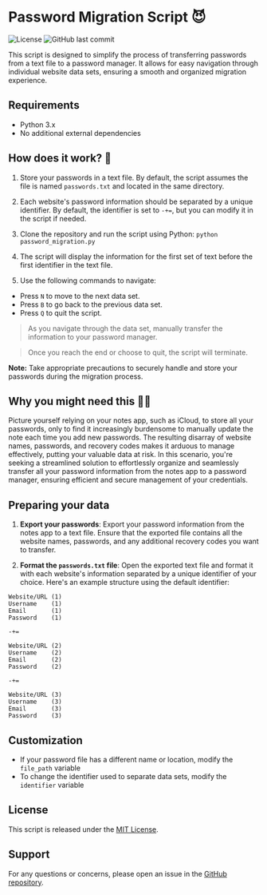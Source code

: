 # Password Migration Script 😈

![License](https://img.shields.io/github/license/erubescent/password-migration?style=plastic) ![GitHub last commit](https://img.shields.io/github/last-commit/erubescent/password-migration?color=red&style=plastic) 

This script is designed to simplify the process of transferring passwords from a text file to a password manager. It allows for easy navigation through individual website data sets, ensuring a smooth and organized migration experience.

## Requirements

- Python 3.x
- No additional external dependencies

## How does it work? 🤔

1. Store your passwords in a text file. By default, the script assumes the file is named `passwords.txt` and located in the same directory.

2. Each website's password information should be separated by a unique identifier. By default, the identifier is set to `-+=`, but you can modify it in the script if needed.

3. Clone the repository and run the script using Python:
`python password_migration.py`

4. The script will display the information for the first set of text before the first identifier in the text file.

5. Use the following commands to navigate:
- Press `N` to move to the next data set.
- Press `B` to go back to the previous data set.
- Press `Q` to quit the script.

> As you navigate through the data set, manually transfer the information to your password manager.

> Once you reach the end or choose to quit, the script will terminate.

**Note:** Take appropriate precautions to securely handle and store your passwords during the migration process.

## Why you might need this 💁‍♀️
Picture yourself relying on your notes app, such as iCloud, to store all your passwords, only to find it increasingly burdensome to manually update the note each time you add new passwords. The resulting disarray of website names, passwords, and recovery codes makes it arduous to manage effectively, putting your valuable data at risk. In this scenario, you're seeking a streamlined solution to effortlessly organize and seamlessly transfer all your password information from the notes app to a password manager, ensuring efficient and secure management of your credentials.

## Preparing your data

1. **Export your passwords**: Export your password information from the notes app to a text file. Ensure that the exported file contains all the website names, passwords, and any additional recovery codes you want to transfer.

2. **Format the `passwords.txt` file**: Open the exported text file and format it with each website's information separated by a unique identifier of your choice. Here's an example structure using the default identifier:

```text
Website/URL (1)
Username    (1)
Email       (1)
Password    (1)

-+=

Website/URL (2)
Username    (2)
Email       (2)
Password    (2)

-+=

Website/URL (3)
Username    (3)
Email       (3)
Password    (3)
```

## Customization

- If your password file has a different name or location, modify the `file_path` variable
- To change the identifier used to separate data sets, modify the `identifier` variable

## License

This script is released under the [MIT License](LICENSE).

## Support

For any questions or concerns, please open an issue in the [GitHub repository](https://github.com/username/repository).
